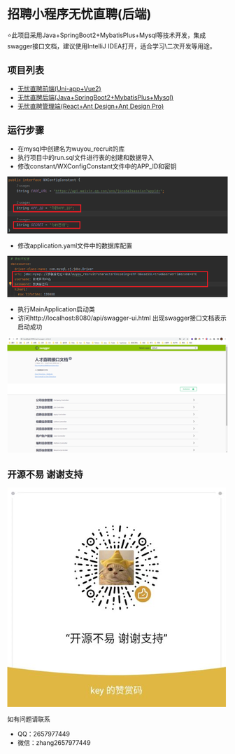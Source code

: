 # 招聘小程序无忧直聘(后端)

:star:此项目采用Java+SpringBoot2+MybatisPlus+Mysql等技术开发，集成swagger接口文档，建议使用IntelliJ IDEA打开，适合学习\二次开发等用途。

## 项目列表

+ [无忧直聘前端(Uni-app+Vue2)](https://github.com/zhang2657977442/wuyou-frontend)
+ [无忧直聘后端(Java+SpringBoot2+MybatisPlus+Mysql)](https://github.com/zhang2657977442/wuyou-backend)
+ [无忧直聘管理端(React+Ant Design+Ant Design Pro)](https://github.com/zhang2657977442/wuyou-admin)

## 运行步骤
+ 在mysql中创建名为wuyou_recruit的库
+ 执行项目中的run.sql文件进行表的创建和数据导入
+ 修改constant/WXConfigConstant文件中的APP_ID和密钥

![](https://raw.githubusercontent.com/zhang2657977442/MyPicGo/master/wuyou-backend/%E4%BF%AE%E5%A4%8Dwx%E9%85%8D%E7%BD%AE.png)
+ 修改application.yaml文件中的数据库配置

![](https://raw.githubusercontent.com/zhang2657977442/MyPicGo/master/wuyou-backend/%E4%BF%AE%E6%94%B9%E6%95%B0%E6%8D%AE%E5%BA%93%E9%85%8D%E7%BD%AE.png)
+ 执行MainApplication启动类
+ 访问http://localhost:8080/api/swagger-ui.html    出现swagger接口文档表示启动成功

![](https://raw.githubusercontent.com/zhang2657977442/MyPicGo/master/wuyou-backend/%E5%90%AF%E5%8A%A8%E6%88%90%E5%8A%9F.png)

## 开源不易 谢谢支持
![](https://raw.githubusercontent.com/zhang2657977442/MyPicGo/master/other/%E8%B5%9E%E8%B5%8F%E7%A0%81.jpg)

如有问题请联系
+ QQ：2657977449
+ 微信：zhang2657977449


